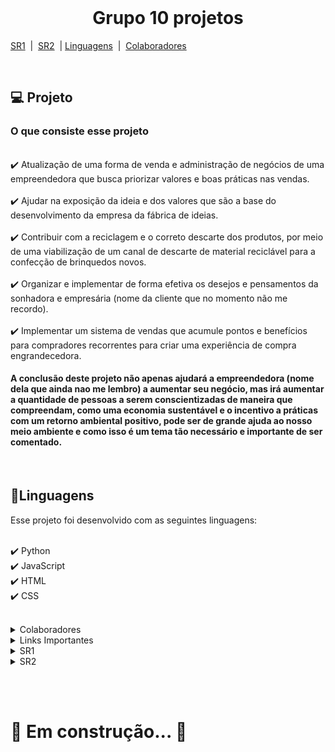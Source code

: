 <!DOCTYPE html>
<html lang="pt-BR">
<head>
    <meta charset="UTF-8">
    <meta name="viewport" content="width=device-width, initial-scale=1.0">
</head>
<body>
<br>

<h1 align="center">Grupo 10 projetos</h1>

[SR1](#SR1) &nbsp;|&nbsp; [SR2](#SR2) &nbsp;|&nbsp;[Linguagens](#linguagens) &nbsp;|&nbsp; [Colaboradores](#colaboradores)

<br>

<h2>💻 Projeto</h2>

<h3>O que consiste esse projeto</h3>

<br>
✔️ Atualização de uma forma de venda e administração de negócios de uma empreendedora que busca priorizar valores e boas práticas nas vendas.
<br><br>
✔️ Ajudar na exposição da ideia e dos valores que são a base do desenvolvimento da empresa da fábrica de ideias.
<br><br>
✔️ Contribuir com a reciclagem e o correto descarte dos produtos, por meio de uma viabilização de um canal de descarte de material reciclável para a confecção de brinquedos novos.
<br><br>
✔️ Organizar e implementar de forma efetiva os desejos e pensamentos da sonhadora e empresária (nome da cliente que no momento não me recordo).
<br><br>
✔️ Implementar um sistema de vendas que acumule pontos e benefícios para compradores recorrentes para criar uma experiência de compra engrandecedora.
<br>

<h4>A conclusão deste projeto não apenas ajudará a empreendedora (nome dela que ainda nao me lembro) a aumentar seu negócio, mas irá aumentar a quantidade de pessoas a serem conscientizadas de maneira que compreendam, como uma economia sustentável e o incentivo a práticas com um retorno ambiental positivo, pode ser de grande ajuda ao nosso meio ambiente e como isso é um tema tão necessário e importante de ser comentado.</h4>

<br>

<h2 id="linguagens">📑Linguagens</h2>

Esse projeto foi desenvolvido com as seguintes linguagens:

<br>✔️ Python
<br>✔️ JavaScript
<br>✔️ HTML
<br>✔️ CSS

<br>

<details>
    <summary id="colaboradores">Colaboradores</summary>
    <table>
        <tr><td>Antonio Crisanto</td><td>Email: actf@cesar.school</td></tr>
        <tr><td>Artur Dowsley</td><td>Email: abd2@cesar.School</td></tr>
        <tr><td>Daniel Alves</td><td>Email: dfa2@cesar.school</td></tr>
        <tr><td>Felipe Barros</td><td>Email: fbc@cesar.school</td></tr>
        <tr><td>Henrique Gueiros</td><td>Email: hwg@cesar.school</td></tr>
        <tr><td>Samuel Abreu</td><td>Email: slag@cesar.school</td></tr>
        <tr><td>Thiago Nadler</td><td>Email: tlns@cesar.school</td></tr>
    </table>
</details>

<details>
    <summary>Links Importantes</summary>
    <p>jira: https://cesar-team-ztgvnfkx.atlassian.net/jira/software/projects/G1P/boards/34?atlOrigin=eyJpIjoiNjc5NjA2NWIyZWVmNGUyMjhmMTUxYjRlMDk1ODA1YTUiLCJwIjoiaiJ9</p>
    <p>Miro: https://miro.com/app/board/uXjVKqyeyhk=/</p>
    <p>Link do Azure: https://toytopia.azurewebsites.net </p>
    <p>Screamcast do prototipo de  baixa fidelidade: https://youtu.be/tR92qqrbJLQ  </p>
</details>

<!-- SR1 -->
<details id="SR1">
    <summary>SR1</summary>
    <details>
        <summary>JIRA</summary>
        <h3>Print do Backlog (JIRA):</h3>
        <br>
        <img src="https://github.com/user-attachments/assets/78b87755-736c-4de0-9770-8ca7ec346953" alt="">
        <h3>Print do Quadro</h3>
        <br>
        <img src="https://github.com/user-attachments/assets/a157b3f8-a7fc-49d3-a8b9-f336fcf60763" alt="">
    </details>
    <details>
    <summary>Bug Tracker</summary>
    <h3>Print do quadro Bug Tracker
    <br>
    <h4>Open:</h4>
    <img src="img/PrintBugtrracker open.jpg" alt="Quadro do bug tracker Open">
    <br>
    <h4>Closed:<h4>
    <img src="img/Printbugtrackerclosed.jpg" alt="Quadro do bug tracker closed">
    </details>
</details>

<!-- SR2
 -->
<details id="SR2">
    <summary>SR2
    </summary>
    <details>
        <p>🔧 Em andamento...🔧</p>
    </details>
</details>

<br><br>

<h1>🔧 Em construção... 🔧</h1>

</body>
</html>
